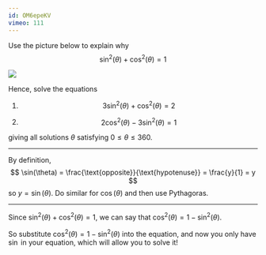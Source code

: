 ```yaml
---
id: OM6epeKV
vimeo: 111
---
```


Use the picture below to explain why
$$
\sin^2 (\theta) + \cos^2 (\theta) = 1
$$

![](/img/learn/sin-over-cos.png)

Hence, solve the equations
 
 1. $$
    3 \sin^2( \theta ) + \cos^2( \theta ) = 2
    $$

 1. $$
    2 \cos^2(\theta) - 3 \sin^2(\theta) = 1
    $$

giving all solutions $\theta$ satisfying $0 \leq \theta \leq 360.$

---

By definition,
$$
\sin(\theta) = \frac{\text{opposite}}{\text{hypotenuse}} = \frac{y}{1} = y
$$
so $y = \sin(\theta).$ Do similar for $\cos(\theta)$ and then use Pythagoras.

---

Since $\sin^2(\theta) + \cos^2(\theta) = 1,$ we can say that $\cos^2(\theta) = 1 - \sin^2(\theta).$

So substitute $\cos^2(\theta) = 1 - \sin^2(\theta)$ into the equation, and now you only have $\sin$ in your equation, which will allow you to solve it!
